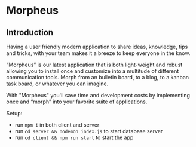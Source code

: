 # Morpheus

## Introduction

Having a user friendly modern application to share ideas, knowledge, tips and
tricks, with your team makes it a breeze to keep everyone in the know.

“Morpheus” is our latest application that is both light-weight and robust allowing
you to install once and customize into a multitude of different communication
tools. Morph from an bulletin board, to a blog, to a kanban task board, or whatever
you can imagine.

With "Morpheus" you'll save time and development costs by implementing once and “morph” into your favorite suite of applications.

Setup:

- run `npm i` in both client and server
- run `cd server && nodemon index.js` to start database server
- run `cd client && npm run start` to start the app
